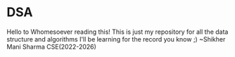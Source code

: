# DSA
Hello to Whomesoever reading this!
This is just my repository for all the data structure and algorithms I'll be learning
for the record you know ;)
 ~Shikher Mani Sharma CSE(2022-2026)
